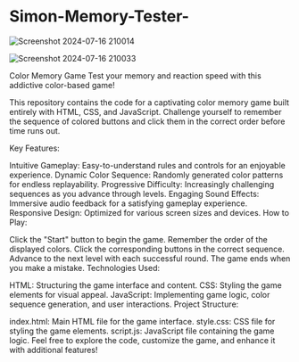 # Simon-Memory-Tester-

![Screenshot 2024-07-16 210014](https://github.com/user-attachments/assets/cf8b0940-e64b-41df-9ffa-50225e47010e)


![Screenshot 2024-07-16 210033](https://github.com/user-attachments/assets/0ff58307-2641-48f8-a7e1-3589db4edcd5)


Color Memory Game
Test your memory and reaction speed with this addictive color-based game!

This repository contains the code for a captivating color memory game built entirely with HTML, CSS, and JavaScript. Challenge yourself to remember the sequence of colored buttons and click them in the correct order before time runs out.

Key Features:

Intuitive Gameplay: Easy-to-understand rules and controls for an enjoyable experience.
Dynamic Color Sequence: Randomly generated color patterns for endless replayability.
Progressive Difficulty: Increasingly challenging sequences as you advance through levels.
Engaging Sound Effects: Immersive audio feedback for a satisfying gameplay experience.
Responsive Design: Optimized for various screen sizes and devices.
How to Play:

Click the "Start" button to begin the game.
Remember the order of the displayed colors.
Click the corresponding buttons in the correct sequence.
Advance to the next level with each successful round.
The game ends when you make a mistake.
Technologies Used:

HTML: Structuring the game interface and content.
CSS: Styling the game elements for visual appeal.
JavaScript: Implementing game logic, color sequence generation, and user interactions.
Project Structure:

index.html: Main HTML file for the game interface.
style.css: CSS file for styling the game elements.
script.js: JavaScript file containing the game logic.
Feel free to explore the code, customize the game, and enhance it with additional features!
